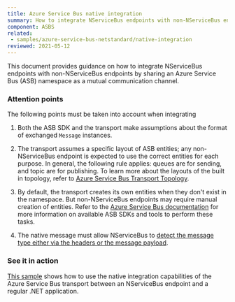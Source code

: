 ```yaml
---
title: Azure Service Bus native integration
summary: How to integrate NServiceBus endpoints with non-NServiceBus endpoints on Azure Service Bus.
component: ASBS
related:
 - samples/azure-service-bus-netstandard/native-integration
reviewed: 2021-05-12
---
```


This document provides guidance on how to integrate NServiceBus endpoints with non-NServiceBus endpoints by sharing an Azure Service Bus (ASB) namespace as a mutual communication channel.


### Attention points

The following points must be taken into account when integrating

1. Both the ASB SDK and the transport make assumptions about the format of exchanged `Message` instances.

1. The transport assumes a specific layout of ASB entities; any non-NServiceBus endpoint is expected to use the correct entities for each purpose. In general, the following rule applies: queues are for sending, and topic are for publishing. To learn more about the layouts of the built in topology, refer to [Azure Service Bus Transport Topology](/transports/azure-service-bus/topology.md).

1. By default, the transport creates its own entities when they don't exist in the namespace. But non-NServiceBus endpoints may require manual creation of entities. Refer to the [Azure Service Bus documentation](https://docs.microsoft.com/en-us/azure/service-bus-messaging/) for more information on available ASB SDKs and tools to perform these tasks.

1. The native message must allow NServiceBus to [detect the message type either via the headers or the message payload](/nservicebus/messaging/message-type-detection.md).


### See it in action

[This sample](/samples/azure-service-bus-netstandard/native-integration/) shows how to use the native integration capabilities of the Azure Service Bus transport between an NServiceBus endpoint and a regular .NET application.
